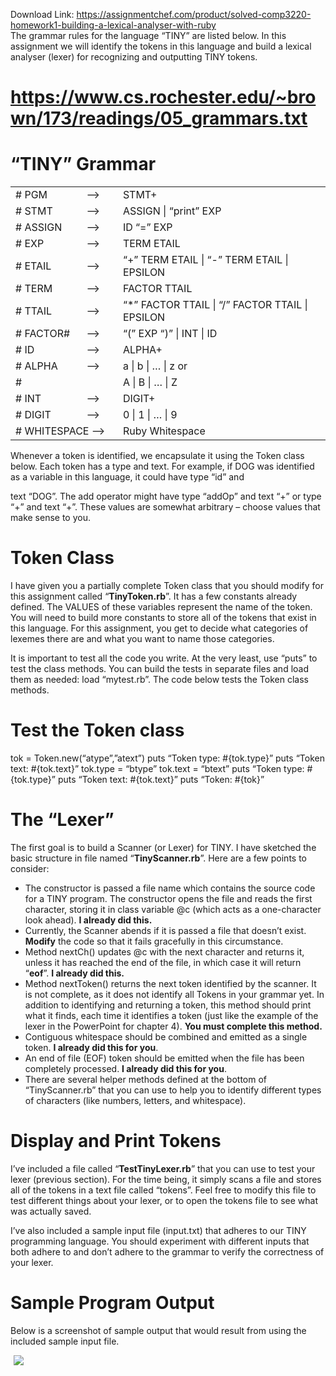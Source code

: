 Download Link: https://assignmentchef.com/product/solved-comp3220-homework1-building-a-lexical-analyser-with-ruby
<br>
The grammar rules for the language “TINY” are listed below. In this assignment we will identify the tokens in this language and build a lexical analyser (lexer) for recognizing and outputting TINY tokens.

# <a href="http://www.cs.rochester.edu/~brown/173/readings/05_grammars.txt">https://www.cs.rochester.edu/~brown/173/readings/05_grammars.txt</a> #

# “TINY” Grammar #

<table width="528">

 <tbody>

  <tr>

   <td width="104"># PGM</td>

   <td width="48">–&gt;</td>

   <td width="376">STMT+</td>

  </tr>

  <tr>

   <td width="104"># STMT</td>

   <td width="48">–&gt;</td>

   <td width="376">ASSIGN | “print” EXP</td>

  </tr>

  <tr>

   <td width="104"># ASSIGN</td>

   <td width="48">–&gt;</td>

   <td width="376">ID “=” EXP</td>

  </tr>

  <tr>

   <td width="104"># EXP</td>

   <td width="48">–&gt;</td>

   <td width="376">TERM ETAIL</td>

  </tr>

  <tr>

   <td width="104"># ETAIL</td>

   <td width="48">–&gt;</td>

   <td width="376">“+” TERM ETAIL | “-” TERM ETAIL | EPSILON</td>

  </tr>

  <tr>

   <td width="104"># TERM</td>

   <td width="48">–&gt;</td>

   <td width="376">FACTOR TTAIL</td>

  </tr>

  <tr>

   <td width="104"># TTAIL</td>

   <td width="48">–&gt;</td>

   <td width="376">“*” FACTOR TTAIL | “/” FACTOR TTAIL | EPSILON</td>

  </tr>

  <tr>

   <td width="104"># FACTOR#</td>

   <td width="48">–&gt;</td>

   <td width="376">“(” EXP “)” | INT | ID</td>

  </tr>

  <tr>

   <td width="104"># ID</td>

   <td width="48">–&gt;</td>

   <td width="376">ALPHA+</td>

  </tr>

  <tr>

   <td width="104"># ALPHA</td>

   <td width="48">–&gt;</td>

   <td width="376">a | b | … | z or</td>

  </tr>

  <tr>

   <td width="104">#</td>

   <td width="48"> </td>

   <td width="376">A | B | … | Z</td>

  </tr>

  <tr>

   <td width="104"># INT</td>

   <td width="48">–&gt;</td>

   <td width="376">DIGIT+</td>

  </tr>

  <tr>

   <td width="104"># DIGIT</td>

   <td width="48">–&gt;</td>

   <td width="376">0 | 1 | … | 9</td>

  </tr>

  <tr>

   <td colspan="2" width="152"># WHITESPACE –&gt;</td>

   <td width="376">Ruby Whitespace</td>

  </tr>

 </tbody>

</table>




Whenever a token is identified, we encapsulate it using the Token class below. Each token has a type and text. For example, if DOG was identified as a variable in this language, it could have type “id” and

text “DOG”. The add operator might have type “addOp” and text “+” or type “+” and text “+”.  These values are somewhat arbitrary – choose values that make sense to you.

<h1>Token Class</h1>

I have given you a partially complete Token class that you should modify for this assignment called “<strong>TinyToken.rb</strong>”. It has a few constants already defined. The VALUES of these variables represent the name of the token. You will need to build more constants to store all of the tokens that exist in this language. For this assignment, you get to decide what categories of lexemes there are and what you want to name those categories.

It is important to test all the code you write. At the very least, use “puts” to test the class methods. You can build the tests in separate files and load them as needed: load “mytest.rb”.  The code below tests the Token class methods.

# Test the Token class

tok = Token.new(“atype”,”atext”) puts “Token type: #{tok.type}” puts “Token text: #{tok.text}” tok.type = “btype” tok.text = “btext” puts “Token type: #{tok.type}” puts “Token text: #{tok.text}” puts “Token: #{tok}”

<h1>The “Lexer”</h1>

The first goal is to build a Scanner (or Lexer) for TINY. I have sketched the basic structure in file named “<strong>TinyScanner.rb</strong>”. Here are a few points to consider:

<ul>

 <li>The constructor is passed a file name which contains the source code for a TINY program. The constructor opens the file and reads the first character, storing it in class variable @c (which acts as a one-character look ahead). <strong>I already did this.</strong></li>

 <li>Currently, the Scanner abends if it is passed a file that doesn’t exist. <strong>Modify</strong> the code so that it fails gracefully in this circumstance.</li>

 <li>Method nextCh() updates @c with the next character and returns it, unless it has reached the end of the file, in which case it will return “<strong>eof</strong>”. <strong>I already did this.</strong></li>

 <li>Method nextToken() returns the next token identified by the scanner. It is not complete, as it does not identify all Tokens in your grammar yet. In addition to identifying and returning a token, this method should print what it finds, each time it identifies a token (just like the example of the lexer in the PowerPoint for chapter 4). <strong>You must complete this method.</strong></li>

 <li>Contiguous whitespace should be combined and emitted as a single token. <strong>I already did this for you</strong>.</li>

 <li>An end of file (EOF) token should be emitted when the file has been completely processed. <strong>I already did this for you</strong>.</li>

 <li>There are several helper methods defined at the bottom of “TinyScanner.rb” that you can use to help you to identify different types of characters (like numbers, letters, and whitespace).</li>

</ul>

<h1>Display and Print Tokens</h1>

I’ve included a file called “<strong>TestTinyLexer.rb</strong>” that you can use to test your lexer (previous section). For the time being, it simply scans a file and stores all of the tokens in a text file called “tokens”. Feel free to modify this file to test different things about your lexer, or to open the tokens file to see what was actually saved.

I’ve also included a sample input file (input.txt) that adheres to our TINY programming language. You should experiment with different inputs that both adhere to and don’t adhere to the grammar to verify the correctness of your lexer.

<h1>Sample Program Output</h1>

Below is a screenshot of sample output that would result from using the included sample input file.

<img decoding="async" data-recalc-dims="1" data-src="https://i0.wp.com/www.ankitcodinghub.com/wp-content/uploads/2021/11/687.png?w=980&amp;ssl=1" class="lazyload" src="data:image/gif;base64,R0lGODlhAQABAAAAACH5BAEKAAEALAAAAAABAAEAAAICTAEAOw==">

 <noscript>

  <img decoding="async" src="https://i0.wp.com/www.ankitcodinghub.com/wp-content/uploads/2021/11/687.png?w=980&amp;ssl=1" data-recalc-dims="1">

 </noscript>